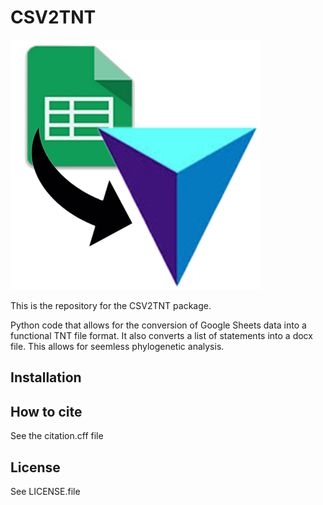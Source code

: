 # CSV2TNT


<img src="https://raw.githubusercontent.com/baileymarkweiss/CSV2TNT/refs/heads/main/CSV2TNT_Logo.png?token=GHSAT0AAAAAADJ3NIZJUKYHMGLW5I7CJINE2FMLUQA" alt="CSV2TNT logo">

This is the repository for the CSV2TNT package.

Python code that allows for the conversion of Google Sheets data into a functional TNT file format. 
It also converts a list of statements into a docx file.
This allows for seemless phylogenetic analysis.

## Installation


## How to cite
See the citation.cff file


## License
See LICENSE.file
